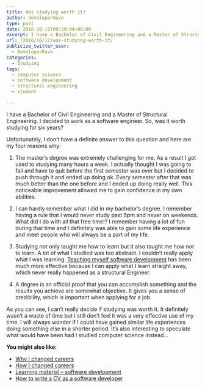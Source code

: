 ```yaml
---
title: Was studying worth it?
author: developerdavo
type: post
date: 2016-10-12T09:29:04+00:00
excerpt: I have a Bachelor of Civil Engineering and a Master of Structural Engineering. I decided to work as a software engineer. So, was it worth studying for six years?
url: /2016/10/12/was-studying-worth-it/
publicize_twitter_user:
  - DeveloperDavo
categories:
  - Studying
tags:
  - computer science
  - software development
  - structural engineering
  - student

---
```

I have a Bachelor of Civil Engineering and a Master of Structural Engineering. I decided to work as a software engineer. So, was it worth studying for six years?

Unfortunately, I don’t have a definite answer to this question and here are my four reasons why:

  1. The master&#8217;s degree was extremely challenging for me. As a result I got used to studying many hours a week. I actually thought I was going to fail and have to quit before the first semester was over but I decided to push through it and ended up doing ok. Every semester after that was much better than the one before and I ended up doing really well. This noticeable improvement allowed me to gain confidence in my own abilities.

<ol start="2">
  <li>
    I can hardly remember what I did in my bachelor’s degree. I remember having a rule that I would never study past 5pm and never on weekends. What did I do with all that free time!? I remember having a lot of fun during that time and I definitely was able to gain some life experience and meet people who will always be a part of my life.
  </li>
</ol>

<ol start="3">
  <li>
    Studying not only taught me how to learn but it also taught me how <em>not</em> to learn. A lot of what I studied was too abstract. I couldn’t really apply what I was learning. <a href="http://learnitmyway.com/2016/11/11/learning-material-software-development/" target="_blank">Teaching myself software development</a> has been much more effective because I can apply what I learn straight away, which never really happened as a structural Engineer.
  </li>
</ol>

<ol start="4">
  <li>
    A degree is an official proof that you can accomplish something and the results you achieve are somewhat objective. It gives you a sense of credibility, which is important when applying for a job.
  </li>
</ol>

As you can see, I can’t really decide if studying was worth it. It definitely wasn’t a waste of time but I still don’t feel it was a very effective use of my time. I will always wonder if I could have gained similar life experiences doing something else in a shorter period. It’s also interesting to speculate what would have been had I studied computer science instead…

**You might also like:**

  * <a href="http://learnitmyway.com/2016/08/10/why-i-changed-careers/" target="_blank">Why I changed careers</a>
  * <a href="http://learnitmyway.com/2016/09/17/how-i-changed-careers/" target="_blank">How I changed careers</a>
  * <a href="http://learnitmyway.com/2016/11/11/learning-material-software-development/" target="_blank">Learning material &#8211; software development</a>
  * <a href="http://learnitmyway.com/2017/02/18/how-to-write-a-cv-as-a-software-developer/" target="_blank">How to write a CV as a software developer</a>